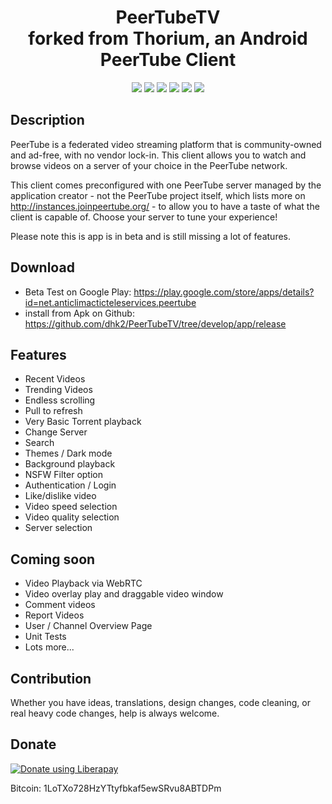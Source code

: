 <h1 align="center">PeerTubeTV<br>
  forked from Thorium, an Android PeerTube Client 
</h1>

<p align="center">
<a href="https://github.com/sschueller/peertube-android/releases/latest" alt="GitHub release"><img src="https://img.shields.io/github/release/sschueller/peertube-android.svg" ></a>
<a href="https://www.gnu.org/licenses/gpl-3.0" alt="License: GPLv3"><img src="https://img.shields.io/badge/License-GPL%20v3-blue.svg"></a>
<a href="https://f-droid.org/de/packages/net.schueller.peertube/" alt="F-Droid release"><img src="https://img.shields.io/f-droid/v/net.schueller.peertube.svg"></a>
<a href="https://hosted.weblate.org/projects/peertube/" alt="Translation Status"><img src="https://hosted.weblate.org/widgets/peertube/-/svg-badge.svg"></a>
<a href="https://www.bountysource.com/teams/peertube-android" alt="Bountysource bounties"><img src="https://img.shields.io/bountysource/team/peertube-android/activity.svg?colorB=cd201f"></a>
<a href="https://liberapay.com/sschueller/donate" alt="Donate Link"><img src="http://img.shields.io/liberapay/patrons/sschueller.svg?logo=liberapay"></a>
</p>

## Description
PeerTube is a federated video streaming platform that is community-owned and ad-free, with no vendor lock-in. This client allows you to watch and browse videos on a server of your choice in the PeerTube network.

This client comes preconfigured with one PeerTube server managed by the application creator - not the PeerTube project itself, which lists more on http://instances.joinpeertube.org/ - to allow you to have a taste of what the client is capable of. Choose your server to tune your experience!

Please note this is app is in beta and is still missing a lot of features.


## Download
* Beta Test on Google Play: https://play.google.com/store/apps/details?id=net.anticlimacticteleservices.peertube
* install from Apk on Github: https://github.com/dhk2/PeerTubeTV/tree/develop/app/release


## Features

* Recent Videos
* Trending Videos
* Endless scrolling
* Pull to refresh
* Very Basic Torrent playback
* Change Server
* Search
* Themes / Dark mode
* Background playback
* NSFW Filter option
* Authentication / Login
* Like/dislike video
* Video speed selection
* Video quality selection
* Server selection

## Coming soon

* Video Playback via WebRTC
* Video overlay play and draggable video window
* Comment videos
* Report Videos
* User / Channel Overview Page
* Unit Tests
* Lots more...

## Contribution
Whether you have ideas, translations, design changes, code cleaning, or real heavy code changes, help is always welcome.

## Donate

<noscript><a href="https://liberapay.com/sschueller/donate"><img alt="Donate using Liberapay" src="https://liberapay.com/assets/widgets/donate.svg"></a></noscript>

Bitcoin: 1LoTXo728HzYTtyfbkaf5ewSRvu8ABTDPm 
